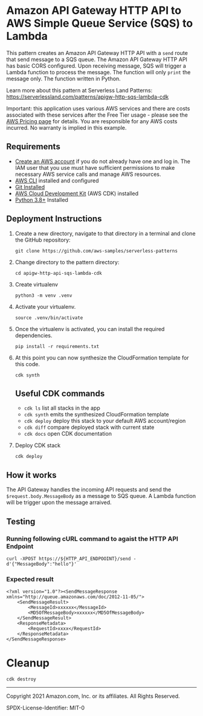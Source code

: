 # Amazon API Gateway HTTP API to AWS Simple Queue Service (SQS) to Lambda

This pattern creates an Amazon API Gateway HTTP API with a ```send``` route that send message to a SQS queue. The  Amazon API Gateway HTTP API has basic CORS configured. Upon receiving message, SQS will trigger a Lambda function to process the message. The function will only ```print``` the message only. The function written in Python.

Learn more about this pattern at Serverless Land Patterns: https://serverlessland.com/patterns/apigw-http-sqs-lambda-cdk

Important: this application uses various AWS services and there are costs associated with these services after the Free Tier usage - please see the [AWS Pricing page](https://aws.amazon.com/pricing/) for details. You are responsible for any AWS costs incurred. No warranty is implied in this example.

## Requirements

* [Create an AWS account](https://portal.aws.amazon.com/gp/aws/developer/registration/index.html) if you do not already have one and log in. The IAM user that you use must have sufficient permissions to make necessary AWS service calls and manage AWS resources.
* [AWS CLI](https://docs.aws.amazon.com/cli/latest/userguide/install-cliv2.html) installed and configured
* [Git Installed](https://git-scm.com/book/en/v2/Getting-Started-Installing-Git)
* [AWS Cloud Development Kit](https://docs.aws.amazon.com/cdk/latest/guide/cli.html) (AWS CDK) installed
* [Python 3.8+](https://www.python.org/downloads/) Installed

## Deployment Instructions

1. Create a new directory, navigate to that directory in a terminal and clone the GitHub repository:
    ``` 
    git clone https://github.com/aws-samples/serverless-patterns
    ```
1. Change directory to the pattern directory:
    ```
    cd apigw-http-api-sqs-lambda-cdk
    ```
1. Create virtualenv
    ```
    python3 -m venv .venv
    ```
1. Activate your virtualenv.
    ```
    source .venv/bin/activate
    ```
1. Once the virtualenv is activated, you can install the required dependencies.
    ```
    pip install -r requirements.txt
    ```
1. At this point you can now synthesize the CloudFormation template for this code.
    ```
    cdk synth
    ```

    ## Useful CDK commands

    * `cdk ls`          list all stacks in the app
    * `cdk synth`       emits the synthesized CloudFormation template
    * `cdk deploy`      deploy this stack to your default AWS account/region
    * `cdk diff`        compare deployed stack with current state
    * `cdk docs`        open CDK documentation

1. Deploy CDK stack
    ```
    cdk deploy
    ```


## How it works

The API Gateway handles the incoming API requests and send the ```$request.body.MessageBody``` as a message to SQS queue. A Lambda function will be trigger upon the message arraived.

## Testing

### Running following cURL command to agaist the HTTP API Endpoint
```
curl -XPOST https://${HTTP_API_ENDPOOINT}/send -d'{"MessageBody":"hello"}'
```
### Expected result
```
<?xml version="1.0"?><SendMessageResponse xmlns="http://queue.amazonaws.com/doc/2012-11-05/">
    <SendMessageResult>
        <MessageId>xxxxxx</MessageId>
        <MD5OfMessageBody>xxxxxx</MD5OfMessageBody>
    </SendMessageResult>
    <ResponseMetadata>
        <RequestId>xxxx</RequestId>
    </ResponseMetadata>
</SendMessageResponse>
```
# Cleanup

```
cdk destroy
```

----
Copyright 2021 Amazon.com, Inc. or its affiliates. All Rights Reserved.

SPDX-License-Identifier: MIT-0
